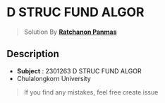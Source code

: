 #  D STRUC FUND ALGOR

> Solution By **[Ratchanon Panmas](https://fb.com/qq.panmas)**

## Description
- **Subject** : 2301263 D STRUC FUND ALGOR
- Chulalongkorn University

> If you find any mistakes, feel free create issue
